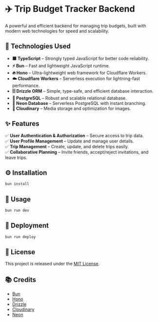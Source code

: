 # ✈️ Trip Budget Tracker Backend

A powerful and efficient backend for managing trip budgets, built with modern web technologies for speed and scalability.

## 🚀 Technologies Used

- **🟦 TypeScript** – Strongly typed JavaScript for better code reliability.
- **⚡ Bun** – Fast and lightweight JavaScript runtime.
- **🔥 Hono** – Ultra-lightweight web framework for Cloudflare Workers.
- **☁️ Cloudflare Workers** – Serverless execution for lightning-fast performance.
- **🗄️ Drizzle ORM** – Simple, type-safe, and efficient database interaction.
- **🐘 PostgreSQL** – Robust and scalable relational database.
- **🌱 Neon Database** – Serverless PostgreSQL with instant branching.
- **📸 Cloudinary** – Media storage and optimization for images.

## ✨ Features

✅ **User Authentication & Authorization** – Secure access to trip data.  
✅ **User Profile Management** – Update and manage user details.  
✅ **Trip Management** – Create, update, and delete trips easily.  
✅ **Collaborative Planning** – Invite friends, accept/reject invitations, and leave trips.

## ⚙️ Installation

```sh
bun install
```

## 🚀 Usage

```sh
bun run dev
```

## 🚀 Deployment

```sh
bun run deploy
```

## 📝 License

This project is released under the [MIT License](LICENSE).

## 📚 Credits

- [Bun](https://bun.sh/)
- [Hono](https://hono.dev/)
- [Drizzle](https://drizzle-orm.com/)
- [Cloudinary](https://cloudinary.com/)
- [Neon](https://neon.tech/)
